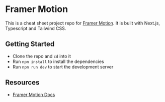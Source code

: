 # Framer Motion

This is a cheat sheet project repo for [Framer Motion](https://www.framer.com/motion/). It is built with Next.js, Typescript and Tailwind CSS.

## Getting Started

- Clone the repo and `cd` into it
- Run `npm install` to install the dependencies
- Run `npm run dev` to start the development server

## Resources

- [Framer Motion Docs](https://www.framer.com/motion/introduction/)
